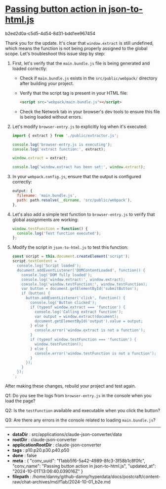 # [Passing button action in json-to-html.js](https://claude.ai/chat/f1abb5f6-5a42-4989-8fc3-3f58b1c8f0fc)

b2ed2d0a-c5d5-4d54-8d31-bdd1ee967454

 Thank you for the update. It's clear that `window.extract` is still undefined, which means the function is not being properly assigned to the global scope. Let's troubleshoot this issue step by step:

1. First, let's verify that the `main.bundle.js` file is being generated and loaded correctly:

   - Check if `main.bundle.js` exists in the `src/public/webpack/` directory after building your project.
   - Verify that the script tag is present in your HTML file:

     ```html
     <script src="webpack/main.bundle.js"></script>
     ```

   - Check the Network tab in your browser's dev tools to ensure this file is being loaded without errors.

2. Let's modify `browser-entry.js` to explicitly log when it's executed:

   ```javascript
   import { extract } from './public/extractor.js';

   console.log('browser-entry.js is executing');
   console.log('extract function:', extract);

   window.extract = extract;

   console.log('window.extract has been set:', window.extract);
   ```

3. In your `webpack.config.js`, ensure that the output is configured correctly:

   ```javascript
   output: {
     filename: 'main.bundle.js',
     path: path.resolve(__dirname, 'src/public/webpack'),
   },
   ```

4. Let's also add a simple test function to `browser-entry.js` to verify that global assignments are working:

   ```javascript
   window.testFunction = function() {
     console.log('Test function executed');
   };
   ```

5. Modify the script in `json-to-html.js` to test this function:

   ```javascript
   const script = this.document.createElement('script');
   script.textContent = `
     console.log('Script loaded');
     document.addEventListener('DOMContentLoaded', function() {
       console.log('DOM fully loaded');
       console.log('window.extract:', window.extract);
       console.log('window.testFunction:', window.testFunction);
       var button = document.getElementById('submitButton');
       if (button) {
         button.addEventListener('click', function() {
           console.log('Button clicked');
           if (typeof window.extract === 'function') {
             console.log('Calling extract function');
             var output = window.extract(document);
             document.getElementById('output').value = output;
           } else {
             console.error('window.extract is not a function');
           }
           if (typeof window.testFunction === 'function') {
             window.testFunction();
           } else {
             console.error('window.testFunction is not a function');
           }
         });
       }
     });
   `;
   ```

After making these changes, rebuild your project and test again. 

Q1: Do you see the logs from `browser-entry.js` in the console when you load the page?

Q2: Is the `testFunction` available and executable when you click the button?

Q3: Are there any errors in the console related to loading `main.bundle.js`?

---

* **dataDir** : src/applications/claude-json-converter/data
* **rootDir** : claude-json-converter
* **applicationRootDir** : claude-json-converter
* **tags** : p10.p20.p30.p40.p50
* **done** : false
* **meta** : {
  "conv_uuid": "f1abb5f6-5a42-4989-8fc3-3f58b1c8f0fc",
  "conv_name": "Passing button action in json-to-html.js",
  "updated_at": "2024-10-01T13:06:40.039016Z"
}
* **filepath** : /home/danny/github-danny/hyperdata/docs/postcraft/content-raw/chat-archives/md/f1ab/2024-10-01_b2e.md